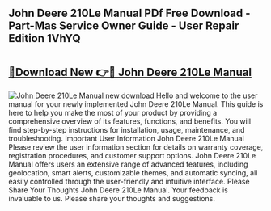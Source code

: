 ## John Deere 210Le Manual PDf Free Download - Part-Mas Service Owner Guide - User Repair Edition 1VhYQ

# <h2><a href="http://bc93013.oget.top/?id=John+Deere+210Le+Manual">🔗Download New 👉🔴 John Deere 210Le Manual</a></h2>

[![John Deere 210Le Manual new download](https://i.imgur.com/5g1atiW.png)](http://bc93013.oget.top/?id=John+Deere+210Le+Manual)
Hello and welcome to the user manual for your newly implemented John Deere 210Le Manual. This guide is here to help you make the most of your product by providing a comprehensive overview of its features, functions, and benefits. You will find step-by-step instructions for installation, usage, maintenance, and troubleshooting. Important User Information John Deere 210Le Manual Please review the user information section for details on warranty coverage, registration procedures, and customer support options. John Deere 210Le Manual offers users an extensive range of advanced features, including geolocation, smart alerts, customizable themes, and automatic syncing, all easily controlled through the user-friendly and intuitive interface. Please Share Your Thoughts John Deere 210Le Manual. Your feedback is invaluable to us. Please share your thoughts and suggestions.

